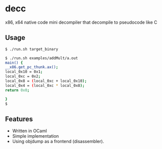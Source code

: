 # decc

x86, x64 native code mini decompiler that decompile to pseudocode like C

## Usage
```bash
$ ./run.sh target_binary
```


```bash
$ ./run.sh examples/addMult/a.out
main() {
__x86.get_pc_thunk.ax();
local_0x10 = 0x1;
local_0xc = 0x2;
local_0x8 = (local_0xc + local_0x10);
local_0x4 = (local_0xc * local_0x8);
return 0x0;

}
$  
```

## Features

* Written in OCaml
* Simple implementation
* Using objdump as a frontend (disassembler).
